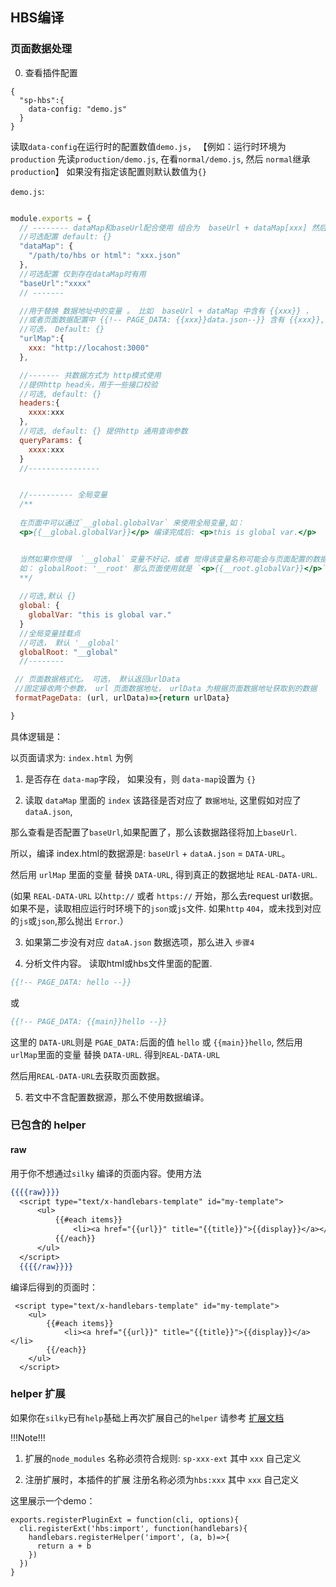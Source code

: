 ## HBS编译

### 页面数据处理

0. 查看插件配置

```
{
  "sp-hbs":{
    data-config: "demo.js"
  }
}
```

读取`data-config`在运行时的配置数值`demo.js`，
【例如：运行时环境为`production` 先读`production/demo.js`, 在看`normal/demo.js`, 然后 `normal`继承`production`】 
如果没有指定该配置则默认数值为`{}`

`demo.js`:

```js

module.exports = {
  // -------- dataMap和baseUrl配合使用 组合为  baseUrl + dataMap[xxx] 然后用 urlMap 替换值
  //可选配置 default: {}
  "dataMap": {
    "/path/to/hbs or html": "xxx.json"
  },
  //可选配置 仅到存在dataMap时有用
  "baseUrl":"xxxx" 
  // ------- 

  //用于替换 数据地址中的变量 。 比如  baseUrl + dataMap 中含有 {{xxx}} ， 
  //或者页面数据配置中 {{!-- PAGE_DATA: {{xxx}}data.json--}} 含有 {{xxx}}, 那么将用  urlMap 里面的值替换 http
  //可选， Default: {}
  "urlMap":{
    xxx: "http://locahost:3000"
  },

  //------- 共数据方式为 http模式使用
  //提供http head头，用于一些接口校验
  //可选, default: {}
  headers:{
    xxxx:xxx
  },
  //可选, default: {} 提供http 通用查询参数
  queryParams: {
    xxxx:xxx
  }
  //----------------


  //---------- 全局变量 
  /**
  
  在页面中可以通过`__global.globalVar` 来使用全局变量,如：
  <p>{{__global.globalVar}}</p> 编译完成后: <p>this is global var.</p>


  当然如果你觉得  `__global` 变量不好记，或者 觉得该变量名称可能会与页面配置的数据源 冲突，导致页面数据源被全局变量覆盖，那么可以通过 globalRoot来另外指定挂载点。
  如： globalRoot: '__root' 那么页面使用就是 `<p>{{__root.globalVar}}</p>`
  **/
  
  //可选,默认 {}
  global: {
    globalVar: "this is global var."
  }
  //全局变量挂载点
  //可选， 默认 '__global'
  globalRoot: "__global"
  //--------

 // 页面数据格式化。 可选， 默认返回urlData
 //固定接收两个参数， url 页面数据地址， urlData 为根据页面数据地址获取到的数据
 formatPageData: (url, urlData)=>{return urlData}

}
```

具体逻辑是：

以页面请求为: `index.html` 为例

1. 是否存在 `data-map`字段， 如果没有，则  `data-map`设置为 `{}`


2. 读取 `dataMap` 里面的 `index`  该路径是否对应了 `数据地址`, 这里假如对应了 `dataA.json`,

那么查看是否配置了`baseUrl`,如果配置了，那么该数据路径将加上`baseUrl`.

所以，编译 index.html的数据源是:  `baseUrl` + `dataA.json`  =  `DATA-URL`。

然后用 `urlMap` 里面的变量 替换 `DATA-URL`, 得到真正的数据地址 `REAL-DATA-URL`.

(如果 `REAL-DATA-URL` 以`http://` 或者 `https://` 开始，那么去request url数据。
如果不是，读取相应运行时环境下的`json`或`js`文件.  如果`http` `404`，或未找到对应的`js`或`json`,那么抛出 `Error`.）


3. 如果第二步没有对应 `dataA.json` 数据选项，那么进入 `步骤4`

4.  分析文件内容。 读取html或hbs文件里面的配置.

```hbs
{{!-- PAGE_DATA: hello --}}
```

或

```hbs
{{!-- PAGE_DATA: {{main}}hello --}}
```
 
 这里的  `DATA-URL`则是  `PGAE_DATA:`后面的值 `hello` 或 `{{main}}hello`, 然后用 `urlMap`里面的变量 替换 `DATA-URL`. 得到`REAL-DATA-URL`


 然后用`REAL-DATA-URL`去获取页面数据。


5. 若文中不含配置数据源，那么不使用数据编译。



### 已包含的 helper

#### raw

用于你不想通过`silky` 编译的页面内容。使用方法

```handlebars
{{{{raw}}}}
  <script type="text/x-handlebars-template" id="my-template">
      <ul>
          {{#each items}}
              <li><a href="{{url}}" title="{{title}}">{{display}}</a></li>
          {{/each}}
      </ul>
  </script>
  {{{{/raw}}}}
```

编译后得到的页面时：

```
 <script type="text/x-handlebars-template" id="my-template">
    <ul>
        {{#each items}}
            <li><a href="{{url}}" title="{{title}}">{{display}}</a></li>
        {{/each}}
    </ul>
  </script>
```


### helper 扩展

如果你在`silky`已有`help`基础上再次扩展自己的`helper` 请参考 [扩展文档](https://github.com/huyinghuan/slow-cli-2.0/blob/master/docs/dev-registerPluginExt.md)

!!!Note!!!  

1. 扩展的`node_modules` 名称必须符合规则: `sp-xxx-ext` 其中 `xxx` 自己定义

2. 注册扩展时，本插件的扩展 注册名称必须为`hbs:xxx`  其中 `xxx` 自己定义

这里展示一个demo：

```
exports.registerPluginExt = function(cli, options){
  cli.registerExt('hbs:import', function(handlebars){
    handlebars.registerHelper('import', (a, b)=>{
      return a + b
    })
  })
}
```

